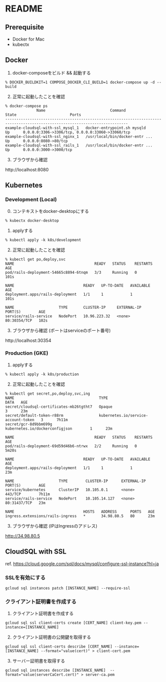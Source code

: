 # README

## Prerequisite
- Docker for Mac
- kubectx

## Docker
1. docker-composeをビルド && 起動する
```
% DOCKER_BUILDKIT=1 COMPOSE_DOCKER_CLI_BUILD=1 docker-compose up -d --build
```

2. 正常に起動したことを確認
```
% docker-compose ps
              Name                             Command               State                        Ports
-----------------------------------------------------------------------------------------------------------------------------
example-cloudsql-with-ssl_mysql_1   docker-entrypoint.sh mysqld      Up      0.0.0.0:3306->3306/tcp, 0.0.0.0:33060->33060/tcp
example-cloudsql-with-ssl_nginx_1   /usr/local/bin/docker-entr ...   Up      0.0.0.0:8080->80/tcp
example-cloudsql-with-ssl_rails_1   /usr/local/bin/docker-entr ...   Up      0.0.0.0:3000->3000/tcp
```

3. ブラウザから確認

http://localhost:8080

## Kubernetes
### Development (Local)
0. コンテキストをdocker-desktopにする
```
% kubectx docker-desktop
```

1. applyする
```
% kubectl apply -k k8s/development
```

2. 正常に起動したことを確認
```
% kubectl get po,deploy,svc
NAME                                    READY   STATUS    RESTARTS   AGE
pod/rails-deployment-54665c8894-6tnqm   3/3     Running   0          101s

NAME                               READY   UP-TO-DATE   AVAILABLE   AGE
deployment.apps/rails-deployment   1/1     1            1           101s

NAME                    TYPE       CLUSTER-IP     EXTERNAL-IP   PORT(S)        AGE
service/rails-service   NodePort   10.96.223.32   <none>        80:30354/TCP   102s
```

3. ブラウザから確認 (ポートはserviceのポート番号)

http://localhost:30354

### Production (GKE)
1. applyする
```
% kubectl apply -k k8s/production
```

2. 正常に起動したことを確認
```
% kubectl get secret,po,deploy,svc,ing
NAME                                      TYPE                                  DATA   AGE
secret/cloudsql-certificates-mb26tgtht7   Opaque                                3      23m
secret/default-token-r88rm                kubernetes.io/service-account-token   3      7h11m
secret/gcr-8d9bbm699g                     kubernetes.io/dockerconfigjson        1      23m

NAME                                    READY   STATUS    RESTARTS   AGE
pod/rails-deployment-69d59d46b6-ntrwx   2/2     Running   0          5m20s

NAME                               READY   UP-TO-DATE   AVAILABLE   AGE
deployment.apps/rails-deployment   1/1     1            1           23m

NAME                    TYPE        CLUSTER-IP      EXTERNAL-IP   PORT(S)        AGE
service/kubernetes      ClusterIP   10.105.0.1      <none>        443/TCP        7h11m
service/rails-service   NodePort    10.105.14.127   <none>        80:31437/TCP   23m

NAME                               HOSTS   ADDRESS      PORTS   AGE
ingress.extensions/rails-ingress   *       34.98.80.5   80      23m
```

3. ブラウザから確認 (IPはIngressのアドレス)

http://34.98.80.5

## CloudSQL with SSL
ref. https://cloud.google.com/sql/docs/mysql/configure-ssl-instance?hl=ja

### SSLを有効にする
```
gcloud sql instances patch [INSTANCE_NAME] --require-ssl
```

### クライアント証明書を作成する
1. クライアント証明書を作成する
```
gcloud sql ssl client-certs create [CERT_NAME] client-key.pem --instance=[INSTANCE_NAME]
```

2. クライアント証明書の公開鍵を取得する
```
gcloud sql ssl client-certs describe [CERT_NAME] --instance=[INSTANCE_NAME] --format="value(cert)" > client-cert.pem
```

3. サーバー証明書を取得する
```
gcloud sql instances describe [INSTANCE_NAME]  --format="value(serverCaCert.cert)" > server-ca.pem
```

